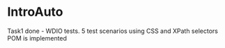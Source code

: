 # IntroAuto
Task1 done -  WDIO tests. 
5 test scenarios using CSS and XPath selectors
POM is implemented
